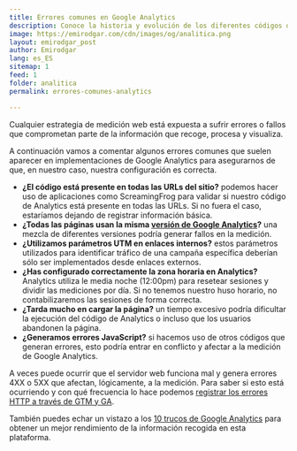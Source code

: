 ```yaml
---
title: Errores comunes en Google Analytics 
description: Conoce la historia y evolución de los diferentes códigos de Google Analytics
image: https://emirodgar.com/cdn/images/og/analitica.png
layout: emirodgar_post
author: Emirodgar
lang: es_ES
sitemap: 1
feed: 1
folder: analitica
permalink: errores-comunes-analytics

--- 
```


Cualquier estrategia de medición web está expuesta a sufrir errores o fallos que comprometan parte de la información que recoge, procesa y visualiza.

A continuación vamos a comentar algunos errores comunes que suelen aparecer en implementaciones de Google Analytics para asegurarnos de que, en nuestro caso, nuestra configuración es correcta.

- **¿El código está presente en todas las URLs del sitio?** podemos hacer uso de aplicaciones como ScreamingFrog para validar si nuestro código de Analytics está presente en todas las URLs. Si no fuera el caso, estaríamos dejando de registrar información básica.
- **¿Todas las páginas usan la misma [versión de Google Analytics](https://emirodgar.com/versiones-google-analytics)?** una mezcla de diferentes versiones podría generar fallos en la medición.
- **¿Utilizamos parámetros UTM en enlaces internos?** estos parámetros utilizados para identificar tráfico de una campaña específica deberían sólo ser implementados desde enlaces externos.
- **¿Has configurado correctamente la zona horaria en Analytics?** Analytics utiliza le media noche (12:00pm) para resetear sesiones y dividir las mediciones por día. Si no tenemos nuestro huso horario, no contabilizaremos las sesiones de forma correcta.
- **¿Tarda mucho en cargar la página?** un tiempo excesivo podría dificultar la ejecución del código de Analytics o incluso que los usuarios abandonen la página.
- **¿Generamos errores JavaScript?** si hacemos uso de otros códigos que generan errores, esto podría entrar en conflicto y afectar a la medición de Google Analytics.

A veces puede ocurrir que el servidor web funciona mal y genera errores 4XX o 5XX que afectan, lógicamente, a la medición. Para saber si esto está ocurriendo y con qué frecuencia lo hace podemos [registrar los errores HTTP a través de GTM y GA](https://emirodgar.com/registrar-errores-web-con-google-analytics-tag-manager).

También puedes echar un vistazo a los [10 trucos de Google Analytics](https://emirodgar.com/trucos-google-analytics) para obtener un mejor rendimiento de la información recogida en esta plataforma.
<!--stackedit_data:
eyJoaXN0b3J5IjpbLTMwODkzMTMzNl19
-->